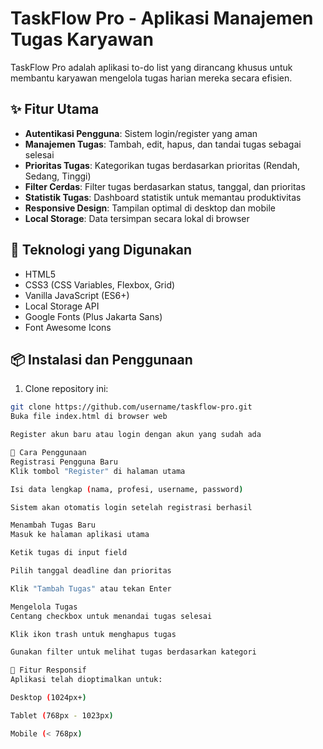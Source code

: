# TaskFlow Pro - Aplikasi Manajemen Tugas Karyawan

TaskFlow Pro adalah aplikasi to-do list yang dirancang khusus untuk membantu karyawan mengelola tugas harian mereka secara efisien.

## ✨ Fitur Utama

- **Autentikasi Pengguna**: Sistem login/register yang aman
- **Manajemen Tugas**: Tambah, edit, hapus, dan tandai tugas sebagai selesai
- **Prioritas Tugas**: Kategorikan tugas berdasarkan prioritas (Rendah, Sedang, Tinggi)
- **Filter Cerdas**: Filter tugas berdasarkan status, tanggal, dan prioritas
- **Statistik Tugas**: Dashboard statistik untuk memantau produktivitas
- **Responsive Design**: Tampilan optimal di desktop dan mobile
- **Local Storage**: Data tersimpan secara lokal di browser

## 🚀 Teknologi yang Digunakan

- HTML5
- CSS3 (CSS Variables, Flexbox, Grid)
- Vanilla JavaScript (ES6+)
- Local Storage API
- Google Fonts (Plus Jakarta Sans)
- Font Awesome Icons

## 📦 Instalasi dan Penggunaan

1. Clone repository ini:

```bash
git clone https://github.com/username/taskflow-pro.git
Buka file index.html di browser web

Register akun baru atau login dengan akun yang sudah ada

🎯 Cara Penggunaan
Registrasi Pengguna Baru
Klik tombol "Register" di halaman utama

Isi data lengkap (nama, profesi, username, password)

Sistem akan otomatis login setelah registrasi berhasil

Menambah Tugas Baru
Masuk ke halaman aplikasi utama

Ketik tugas di input field

Pilih tanggal deadline dan prioritas

Klik "Tambah Tugas" atau tekan Enter

Mengelola Tugas
Centang checkbox untuk menandai tugas selesai

Klik ikon trash untuk menghapus tugas

Gunakan filter untuk melihat tugas berdasarkan kategori

📱 Fitur Responsif
Aplikasi telah dioptimalkan untuk:

Desktop (1024px+)

Tablet (768px - 1023px)

Mobile (< 768px)
```
